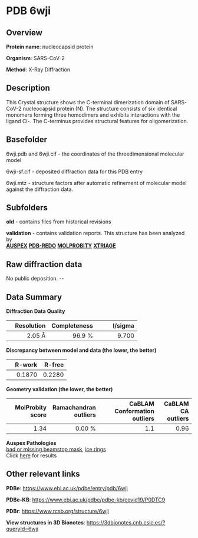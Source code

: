# PDB 6wji

## Overview

**Protein name**: nucleocapsid protein

**Organism**: SARS-CoV-2

**Method**: X-Ray Diffraction

## Description

This Crystal structure shows the C-terminal dimerization domain of SARS-CoV-2 nucleocapsid protein (N). The structure consists of six identical monomers forming three homodimers and exhibits interactions with the ligand Cl-. The C-terminus provides structural features for oligomerization.

## Basefolder

6wji.pdb and 6wji.cif - the coordinates of the threedimensional molecular model

6wji-sf.cif - deposited diffraction data for this PDB entry

6wji.mtz - structure factors after automatic refinement of molecular model against the diffraction data.

## Subfolders



**old** - contains files from historical revisions

**validation** - contains validation reports. This structure has been analyzed by <br>[**AUSPEX**](https://github.com/thorn-lab/coronavirus_structural_task_force/tree/master/pdb/nucleocapsid_protein/SARS-CoV-2/6wji/validation/auspex) [**PDB-REDO**](https://github.com/thorn-lab/coronavirus_structural_task_force/tree/master/pdb/nucleocapsid_protein/SARS-CoV-2/6wji/validation/pdb-redo) [**MOLPROBITY**](https://github.com/thorn-lab/coronavirus_structural_task_force/tree/master/pdb/nucleocapsid_protein/SARS-CoV-2/6wji/validation/molprobity) [**XTRIAGE**](https://github.com/thorn-lab/coronavirus_structural_task_force/blob/master/pdb/nucleocapsid_protein/SARS-CoV-2/6wji/validation/Xtriage_output.log)   



## Raw diffraction data

No public deposition. --<br> 

## Data Summary
**Diffraction Data Quality**

|   | Resolution | Completeness| I/sigma |
|---|-------------:|----------------:|--------------:|
|   |2.05 Å|96.9  %|<img width=50/>9.700|

**Discrepancy between model and data (the lower, the better)**

|   | **R-work**| **R-free**   
|---|-------------:|----------------:|           
||  0.1870|  0.2280|

**Geometry validation (the lower, the better)**

|   |**MolProbity<br>score**| **Ramachandran<br>outliers** | **CaBLAM<br>Conformation outliers** | **CaBLAM<br>CA outliers** |
|---|-------------:|----------------:|----------------:|----------------:|
||  1.34|  0.00 %|1.1|0.96|

**Auspex Pathologies**<br> [bad or missing beamstop mask](https://www.auspex.de/pathol/#2), [ice rings](https://www.auspex.de/pathol/#1)<br>Click [here](https://github.com/thorn-lab/coronavirus_structural_task_force/blob/master/pdb/nucleocapsid_protein/SARS-CoV-2/6wji/validation/auspex/6wji_auspex_comments.txt)  for results

 



## Other relevant links 
**PDBe**:  https://www.ebi.ac.uk/pdbe/entry/pdb/6wji

**PDBe-KB**: https://www.ebi.ac.uk/pdbe/pdbe-kb/covid19/P0DTC9 
 
**PDBr**: https://www.rcsb.org/structure/6wji 

**View structures in 3D Bionotes**: https://3dbionotes.cnb.csic.es/?queryId=6wji

